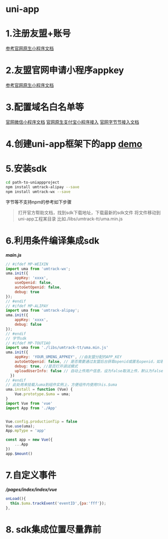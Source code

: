 # uni-app

# 1.注册友盟+账号 
[参考官网原生小程序文档](https://developer.umeng.com/docs/147615/detail/147619)

# 2.友盟官网申请小程序appkey
[参考官网原生小程序文档](https://developer.umeng.com/docs/147615/detail/147619)
# 3.配置域名白名单等
 [官网微信小程序文档](https://developer.umeng.com/docs/147615/detail/147619) 
 [官网原生支付宝小程序接入](https://developer.umeng.com/docs/147615/detail/147727)
 [官网字节节接入文档](https://developer.umeng.com/docs/147615/detail/171374)
# 4.创建uni-app框架下的app [demo](https://github.com/umeng/mp-demos/tree/master/uniapp)
# 5.安装sdk
```bash
cd path-to-uniappproject
npm install umtrack-alipay --save
npm install umtrack-wx --save
```
字节等不支持npm的参考如下步骤
> 打开官方帮助文档，找到sdk下载地址，下载最新的sdk文件
> 将文件移动到uni-app工程某目录 比如./libs/umtrack-tt/uma.min.js
# 6.利用条件编译集成sdk
***main.js***
```js
// #ifdef MP-WEIXIN
import uma from 'umtrack-wx';
uma.init({
	appKey: 'xxxx',
	useOpenid: false,
	autoGetOpenid: false,
	debug: true
});
// #endif
// #ifdef MP-ALIPAY
import uma from 'umtrack-alipay';
uma.init({
	appKey: 'xxxx',
	debug: false
});
// #endif
// 字节sdk
// #ifdef MP-TOUTIAO
import uma from './libs/umtrack-tt/uma.min.js'
uma.init({
    appKey: 'YOUR_UMENG_APPKEY', //由友盟分配的APP_KEY
    autoGetOpenid: false, // 是否需要通过友盟后台获取openid或匿名openid，如若需要，请到友盟后台设置appId及secret
    debug: true, //是否打开调试模式
    uploadUserInfo: false // 自动上传用户信息，设为false取消上传，默认为false
  })
// #endif
// 此处用来挂载入uma到组件实例上，方便组件内使用this.$uma
uma.install = function (Vue) {
	Vue.prototype.$uma = uma;
}
import Vue from 'vue'
import App from './App'


Vue.config.productionTip = false
Vue.use(uma);
App.mpType = 'app'

const app = new Vue({
	...App
})
app.$mount()

```
# 7.自定义事件
***/pages/index/index/vue***
```js
onLoad(){
  this.$uma.trackEvent('eventID',{pa:'fff'});
},
```
# 8. sdk集成位置尽量靠前